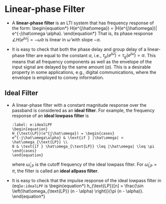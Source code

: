 # Linear-phase Filter
* A **linear-phase filter** is an LTI system that has frequency response 
  of the form:
  \begin{equation*}
  H(e^{j\hat\omega}) = |H(e^{j\hat\omega})| e^{-j\hat\omega \alpha}.
  \end{equation*}
  That is, its phase response  $\angle  H(e^{j\hat\omega}) = -
  \hat\omega \alpha$ is linear in $\hat\omega$ with slope $-\alpha$.

* It is easy to check that both the phase delay and group delay of a
  linear-phase filter are equal to the constant $\alpha$, i.e.,
  $\tau_p(e^{j\hat\omega}) = \tau_g(e^{j\hat\omega}) = \alpha$. This
  means that all frequency components as well as the envelope of the
  input signal are delayed by the same amount ($\alpha$). This is a
  desirable property in some applications, e.g., digital
  communications, where the envelope is employed to convey
  information.

## Ideal Filter
* A linear-phase filter with a constant magnitude response over the
  passband is considered as an **ideal filter**. For example, the
  frequency response of an **ideal lowpass filter** is 
  ```{math}
  :label: e:idealLPF
  \begin{equation}
  H_{\text{LP}}(e^{j\hat\omega}) = \begin{cases}
  e^{-j\hat\omega\alpha} & \text{if } |\hat\omega| <
  \hat\omega_{\text{LP}} \\
  0 & \text{if } \hat\omega_{\text{LP}} \leq |\hat\omega| \leq \pi
  \end{cases}
  \end{equation}
  ```
  where $\hat\omega_{\text{LP}}$ is the cutoff frequency of the
  ideal lowpass filter. For $\hat\omega_{\text{LP}} = \pi$, the filter
  is called an **ideal allpass filter**.

* It is easy to check that the impulse response of the ideal lowpass
  filter in {eq}`e:idealLPF` is
  \begin{equation*}
  h_{\text{LP}}[n] = \frac{\sin \left(\hat\omega_{\text{LP}} (n -
  \alpha) \right)}{\pi (n - \alpha)}.
  \end{equation*}

